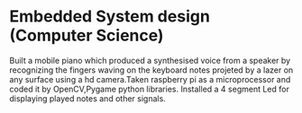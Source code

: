 # Embedded System design (Computer Science)
Built a mobile piano which produced a synthesised voice from a speaker by recognizing the fingers waving on the keyboard notes projeted by a lazer on any surface using a hd camera.Taken raspberry pi as a microprocessor and coded it by OpenCV,Pygame python libraries. Installed a 4 segment Led for displaying played notes and other signals.
